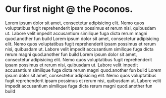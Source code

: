 # Our first night @ the Poconos.

Lorem ipsum dolor sit amet, consectetur adipisicing elit. Nemo quos voluptatibus fugit reprehenderit ipsam possimus et rerum nisi, quibusdam ut. Labore velit impedit accusantium similique fuga dicta rerum magni quod.another fun build 
Lorem ipsum dolor sit amet, consectetur adipisicing elit. Nemo quos voluptatibus fugit reprehenderit ipsam possimus et rerum nisi, quibusdam ut. Labore velit impedit accusantium similique fuga dicta rerum magni quod.another fun build 
Lorem ipsum dolor sit amet, consectetur adipisicing elit. Nemo quos voluptatibus fugit reprehenderit ipsam possimus et rerum nisi, quibusdam ut. Labore velit impedit accusantium similique fuga dicta rerum magni quod.another fun build 
Lorem ipsum dolor sit amet, consectetur adipisicing elit. Nemo quos voluptatibus fugit reprehenderit ipsam possimus et rerum nisi, quibusdam ut. Labore velit impedit accusantium similique fuga dicta rerum magni quod.another fun build 
